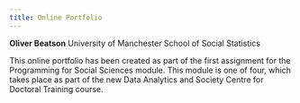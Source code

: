 ```yaml
---
title: Online Portfolio
---
```


**Oliver Beatson**
University of Manchester
School of Social Statistics
 
This online portfolio has been created as part of the first assignment for the Programming for Social Sciences module. This module is one of four, which takes place as part of the new Data Analytics and Society Centre for Doctoral Training course.


